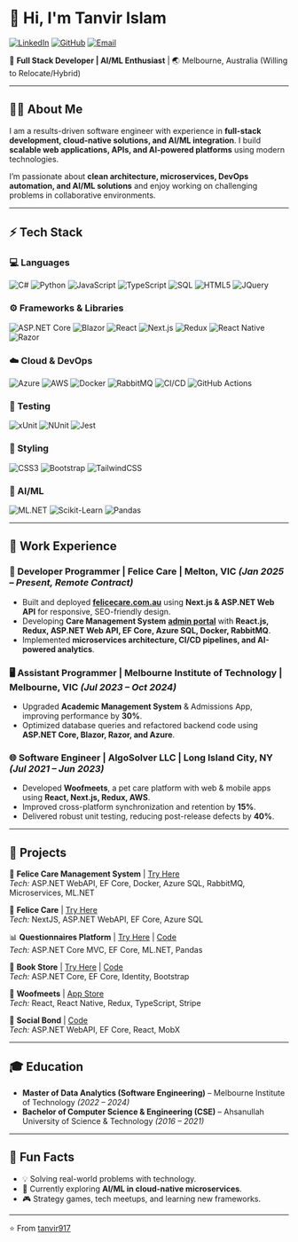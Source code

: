 # 👋 Hi, I'm Tanvir Islam  

[![LinkedIn](https://img.shields.io/badge/LinkedIn-0A66C2?style=for-the-badge&logo=linkedin&logoColor=white)](https://www.linkedin.com/in/tanvir917) [![GitHub](https://img.shields.io/badge/GitHub-181717?style=for-the-badge&logo=github&logoColor=white)](https://github.com/tanvir917) [![Email](https://img.shields.io/badge/Email-D14836?style=for-the-badge&logo=gmail&logoColor=white)](mailto:mdtanvirislams@gmail.com)  

🚀 **Full Stack Developer | AI/ML Enthusiast** | 🌏 Melbourne, Australia (Willing to Relocate/Hybrid)  

---

## 🧑‍💻 About Me  
I am a results-driven software engineer with experience in **full-stack development, cloud-native solutions, and AI/ML integration**. I build **scalable web applications, APIs, and AI-powered platforms** using modern technologies.  

I’m passionate about **clean architecture, microservices, DevOps automation, and AI/ML solutions** and enjoy working on challenging problems in collaborative environments.  

---

## ⚡ Tech Stack  

### 💻 Languages
![C#](https://img.shields.io/badge/C%23-239120?style=flat&logo=c-sharp&logoColor=white) ![Python](https://img.shields.io/badge/Python-3776AB?style=flat&logo=python&logoColor=white) ![JavaScript](https://img.shields.io/badge/JavaScript-F7DF1E?style=flat&logo=javascript&logoColor=black) ![TypeScript](https://img.shields.io/badge/TypeScript-3178C6?style=flat&logo=typescript&logoColor=white) ![SQL](https://img.shields.io/badge/SQL-4479A1?style=flat&logo=Microsoft-SQL-Server&logoColor=white) ![HTML5](https://img.shields.io/badge/HTML5-E34F26?style=flat&logo=html5&logoColor=white) ![JQuery](https://img.shields.io/badge/jQuery-0769AD?style=flat&logo=jquery&logoColor=white)

### ⚙️ Frameworks & Libraries
![ASP.NET Core](https://img.shields.io/badge/ASP.NET_Core-512BD4?style=flat&logo=dotnet&logoColor=white) ![Blazor](https://img.shields.io/badge/Blazor-512BD4?style=flat&logo=dotnet&logoColor=white) ![React](https://img.shields.io/badge/React-61DAFB?style=flat&logo=react&logoColor=black) ![Next.js](https://img.shields.io/badge/Next.js-000000?style=flat&logo=next.js&logoColor=white) ![Redux](https://img.shields.io/badge/Redux-764ABC?style=flat&logo=redux&logoColor=white) ![React Native](https://img.shields.io/badge/React_Native-61DAFB?style=flat&logo=react&logoColor=black) ![Razor](https://img.shields.io/badge/Razor-512BD4?style=flat&logo=dotnet&logoColor=white)  

### ☁️ Cloud & DevOps
![Azure](https://img.shields.io/badge/Azure-0089D6?style=flat&logo=microsoft-azure&logoColor=white) ![AWS](https://img.shields.io/badge/AWS-232F3E?style=flat&logo=amazon-aws&logoColor=white) ![Docker](https://img.shields.io/badge/Docker-2496ED?style=flat&logo=docker&logoColor=white) ![RabbitMQ](https://img.shields.io/badge/RabbitMQ-FF6600?style=flat&logo=rabbitmq&logoColor=white) ![CI/CD](https://img.shields.io/badge/CI%2FCD-F05032?style=flat&logo=azure-devops&logoColor=white) ![GitHub Actions](https://img.shields.io/badge/GitHub_Actions-2088FF?style=flat&logo=github-actions&logoColor=white)  

### 🧪 Testing
![xUnit](https://img.shields.io/badge/xUnit-512BD4?style=flat&logo=xunit&logoColor=white) ![NUnit](https://img.shields.io/badge/NUnit-512BD4?style=flat&logo=nunit&logoColor=white) ![Jest](https://img.shields.io/badge/Jest-C21325?style=flat&logo=jest&logoColor=white)

### 🎨 Styling
![CSS3](https://img.shields.io/badge/CSS3-1572B6?style=flat&logo=css3&logoColor=white) ![Bootstrap](https://img.shields.io/badge/Bootstrap-7952B3?style=flat&logo=bootstrap&logoColor=white) ![TailwindCSS](https://img.shields.io/badge/TailwindCSS-06B6D4?style=flat&logo=tailwind-css&logoColor=white)

### 🤖 AI/ML
![ML.NET](https://img.shields.io/badge/ML.NET-512BD4?style=flat&logo=dotnet&logoColor=white) ![Scikit-Learn](https://img.shields.io/badge/Scikit--Learn-F7931E?style=flat&logo=scikitlearn&logoColor=white) ![Pandas](https://img.shields.io/badge/Pandas-150458?style=flat&logo=pandas&logoColor=white)  

---

## 💼 Work Experience  

### 🚀 Developer Programmer | **Felice Care** | Melton, VIC *(Jan 2025 – Present, Remote Contract)*
- Built and deployed [**felicecare.com.au**](https://felicecare.com.au) using **Next.js & ASP.NET Web API** for responsive, SEO-friendly design.  
- Developing **Care Management System** [**admin portal**](https://admin.felicecare.com.au) with **React.js, Redux, ASP.NET Web API, EF Core, Azure SQL, Docker, RabbitMQ**.  
- Implemented **microservices architecture, CI/CD pipelines, and AI-powered analytics**.  

### 🖥️ Assistant Programmer | **Melbourne Institute of Technology** | Melbourne, VIC *(Jul 2023 – Oct 2024)*
- Upgraded **Academic Management System** & Admissions App, improving performance by **30%**.  
- Optimized database queries and refactored backend code using **ASP.NET Core, Blazor, Razor, and Azure**.  

### 🌐 Software Engineer | **AlgoSolver LLC** | Long Island City, NY *(Jul 2021 – Jun 2023)*
- Developed **Woofmeets**, a pet care platform with web & mobile apps using **React, Next.js, Redux, AWS**.  
- Improved cross-platform synchronization and retention by **15%**.  
- Delivered robust unit testing, reducing post-release defects by **40%**.  

---

## 📂 Projects  

🏥 **Felice Care Management System** | [Try Here](https://admin.felicecare.com.au)  
*Tech:* ASP.NET WebAPI, EF Core, Docker, Azure SQL, RabbitMQ, Microservices, ML.NET  

🏥 **Felice Care** | [Try Here](https://felicecare.com.au)  
*Tech:* NextJS, ASP.NET WebAPI, EF Core, Azure SQL  

📊 **Questionnaires Platform** | [Try Here](https://questionar.azurewebsites.net/) | [Code](https://github.com/tanvir917/capstone)  
*Tech:* ASP.NET Core MVC, EF Core, ML.NET, Pandas  

🛒 **Book Store** | [Try Here](https://bookproduct.azurewebsites.net/) | [Code](https://github.com/tanvir917/BulkyWeb)  
*Tech:* ASP.NET Core, EF Core, Identity, Bootstrap  

🐾 **Woofmeets** | [App Store](https://apps.apple.com/au/app/woofmeets/id6443478865)  
*Tech:* React, React Native, Redux, TypeScript, Stripe  

👥 **Social Bond** | [Code](https://github.com/tanvir917/reactivities)  
*Tech:* ASP.NET WebAPI, EF Core, React, MobX  

---

## 🎓 Education  

- **Master of Data Analytics (Software Engineering)** – Melbourne Institute of Technology *(2022 – 2024)*  
- **Bachelor of Computer Science & Engineering (CSE)** – Ahsanullah University of Science & Technology *(2016 – 2021)*  

---

## 📌 Fun Facts  
- 💡 Solving real-world problems with technology.  
- 🌱 Currently exploring **AI/ML in cloud-native microservices**.  
- 🎮 Strategy games, tech meetups, and learning new frameworks.  

---

⭐️ From [tanvir917](https://github.com/tanvir917)
